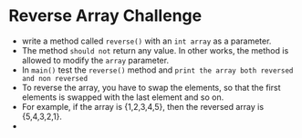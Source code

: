 # Reverse Array Challenge
- write a method called `reverse()` with an `int array` as a parameter.
- The method `should not` return any value. In other works, the method is allowed to modify the `array` parameter.
- In `main()` test the `reverse()` method and `print the array both reversed and non reversed`
- To reverse the array, you have to swap the elements, so that the first elements is swapped with the last element and so on.
- For example, if the array is {1,2,3,4,5}, then the reversed array is {5,4,3,2,1}.
- 